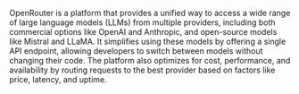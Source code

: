 OpenRouter is a platform that provides a unified way to access a wide range of large language models (LLMs) from multiple providers, including both commercial options like OpenAI and Anthropic, and open-source models like Mistral and LLaMA. It simplifies using these models by offering a single API endpoint, allowing developers to switch between models without changing their code. The platform also optimizes for cost, performance, and availability by routing requests to the best provider based on factors like price, latency, and uptime.

